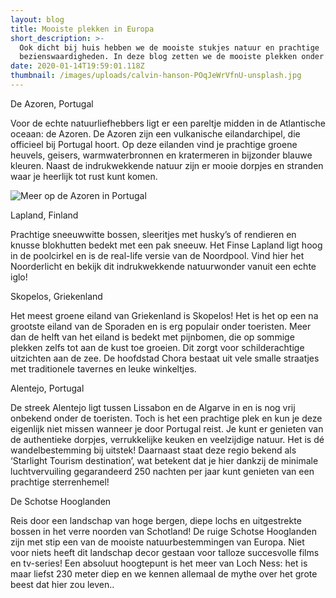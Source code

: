 ```yaml
---
layout: blog
title: Mooiste plekken in Europa
short_description: >-
  Ook dicht bij huis hebben we de mooiste stukjes natuur en prachtige
  bezienswaardigheden. In deze blog zetten we de mooiste plekken onder elkaar!
date: 2020-01-14T19:59:01.118Z
thumbnail: /images/uploads/calvin-hanson-POqJeWrVfnU-unsplash.jpg
---
```

De Azoren, Portugal

Voor de echte natuurliefhebbers ligt er een pareltje midden in de Atlantische oceaan: de Azoren. De Azoren zijn een vulkanische eilandarchipel, die officieel bij Portugal hoort. Op deze eilanden vind je prachtige groene heuvels, geisers, warmwaterbronnen en kratermeren in bijzonder blauwe kleuren. Naast de indrukwekkende natuur zijn er mooie dorpjes en stranden waar je heerlijk tot rust kunt komen.

![Meer op de Azoren in Portugal](/images/uploads/sylvain-cleymans-qAngzqk_uoQ-unsplash.jpg "de Azoren, Portugal")

Lapland, Finland

Prachtige sneeuwwitte bossen, sleeritjes met husky’s of rendieren en knusse blokhutten bedekt met een pak sneeuw. Het Finse Lapland ligt hoog in de poolcirkel en is de real-life versie van de Noordpool. Vind hier het Noorderlicht en bekijk dit indrukwekkende natuurwonder vanuit een echte iglo!

Skopelos, Griekenland

Het meest groene eiland van Griekenland is Skopelos! Het is het op een na grootste eiland van de Sporaden en is erg populair onder toeristen. Meer dan de helft van het eiland is bedekt met pijnbomen, die op sommige plekken zelfs tot aan de kust toe groeien. Dit zorgt voor schilderachtige uitzichten aan de zee. De hoofdstad Chora bestaat uit vele smalle straatjes met traditionele tavernes en leuke winkeltjes.

Alentejo, Portugal

De streek Alentejo ligt tussen Lissabon en de Algarve in en is nog vrij onbekend onder de toeristen. Toch is het een prachtige plek en kun je deze eigenlijk niet missen wanneer je door Portugal reist. Je kunt er genieten van de authentieke dorpjes, verrukkelijke keuken en veelzijdige natuur. Het is dé wandelbestemming bij uitstek! Daarnaast staat deze regio bekend als ‘Starlight Tourism destination’, wat betekent dat je hier dankzij de minimale luchtvervuiling gegarandeerd 250 nachten per jaar kunt genieten van een prachtige sterrenhemel! 

De Schotse Hooglanden

Reis door een landschap van hoge bergen, diepe lochs en uitgestrekte bossen in het verre noorden van Schotland! De ruige Schotse Hooglanden zijn met stip een van de mooiste natuurbestemmingen van Europa. Niet voor niets heeft dit landschap decor gestaan voor talloze succesvolle films en tv-series! Een absoluut hoogtepunt is het meer van Loch Ness: het is maar liefst 230 meter diep en we kennen allemaal de mythe over het grote beest dat hier zou leven..
